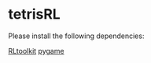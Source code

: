 # tetrisRL

Please install the following dependencies:
  
[RLtoolkit](https://pypi.python.org/pypi/RLToolkit/1.0)
[pygame](https://pypi.python.org/pypi/Pygame/1.7.1)

